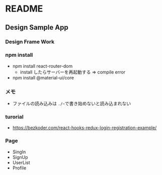 # README
## Design Sample App
### Design Frame Work
### npm install
- npm install react-router-dom
  - install したらサーバーを再起動する => compile error
- npm install @material-ui/core

### メモ
- ファイルの読み込みは `./~`で書き始めないと読み込まれない

### turorial
- https://bezkoder.com/react-hooks-redux-login-registration-example/

### Page
- SingIn
- SignUp
- UserList
- Profile